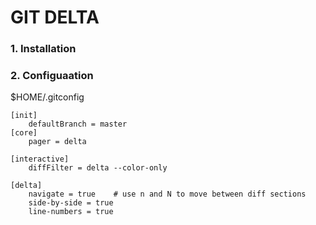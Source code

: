 # GIT DELTA

### 1. Installation
### 2. Configuaation

$HOME/.gitconfig
```
[init]
    defaultBranch = master
[core]
    pager = delta

[interactive]
    diffFilter = delta --color-only

[delta]
    navigate = true    # use n and N to move between diff sections
    side-by-side = true
    line-numbers = true
```
